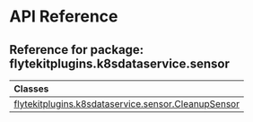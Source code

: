# API Reference

## Reference for package: flytekitplugins.k8sdataservice.sensor

| Classes  |
| :------------- |
| [flytekitplugins.k8sdataservice.sensor.CleanupSensor](flytekitplugins_k8sdataservice_sensor_cleanupsensor) |
